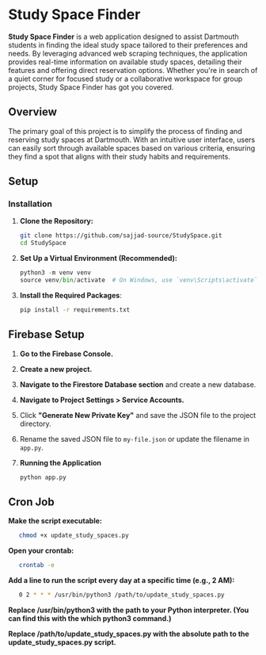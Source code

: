 # Study Space Finder

**Study Space Finder** is a web application designed to assist Dartmouth students in finding the ideal study space tailored to their preferences and needs. By leveraging advanced web scraping techniques, the application provides real-time information on available study spaces, detailing their features and offering direct reservation options. Whether you're in search of a quiet corner for focused study or a collaborative workspace for group projects, Study Space Finder has got you covered.

## Overview

The primary goal of this project is to simplify the process of finding and reserving study spaces at Dartmouth. With an intuitive user interface, users can easily sort through available spaces based on various criteria, ensuring they find a spot that aligns with their study habits and requirements.

## Setup

### Installation

1. **Clone the Repository:**
   ```bash
   git clone https://github.com/sajjad-source/StudySpace.git
   cd StudySpace

2. **Set Up a Virtual Environment (Recommended):**
   ```python
   python3 -m venv venv
   source venv/bin/activate  # On Windows, use `venv\Scripts\activate`

3. **Install the Required Packages**:
   ```bash
   pip install -r requirements.txt

## Firebase Setup
   1. **Go to the Firebase Console.**
   2. **Create a new project.**
   3. **Navigate to the Firestore Database section** and create a new database.
   4. **Navigate to Project Settings > Service Accounts.**
   5. Click **"Generate New Private Key"** and save the JSON file to the project directory.
   6. Rename the saved JSON file to `my-file.json` or update the filename in `app.py`.

4. **Running the Application** 
   ```python
   python app.py

## Cron Job
   **Make the script executable:**
   ```bash
      chmod +x update_study_spaces.py
   ```

   **Open your crontab:**
   ```bash
      crontab -e
   ```
   **Add a line to run the script every day at a specific time (e.g., 2 AM):**
   ```bash
      0 2 * * * /usr/bin/python3 /path/to/update_study_spaces.py
   ```
   **Replace /usr/bin/python3 with the path to your Python interpreter. (You can find this with the which python3 command.)**
   
   **Replace /path/to/update_study_spaces.py with the absolute path to the update_study_spaces.py script.**




